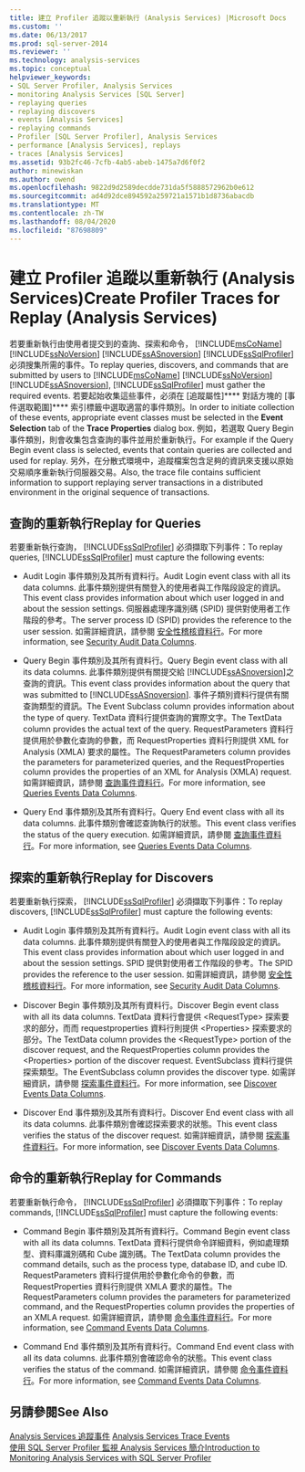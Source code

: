 ```yaml
---
title: 建立 Profiler 追蹤以重新執行 (Analysis Services) |Microsoft Docs
ms.custom: ''
ms.date: 06/13/2017
ms.prod: sql-server-2014
ms.reviewer: ''
ms.technology: analysis-services
ms.topic: conceptual
helpviewer_keywords:
- SQL Server Profiler, Analysis Services
- monitoring Analysis Services [SQL Server]
- replaying queries
- replaying discovers
- events [Analysis Services]
- replaying commands
- Profiler [SQL Server Profiler], Analysis Services
- performance [Analysis Services], replays
- traces [Analysis Services]
ms.assetid: 93b2fc46-7cfb-4ab5-abeb-1475a7d6f0f2
author: minewiskan
ms.author: owend
ms.openlocfilehash: 9822d9d2589decdde731da5f5888572962b0e612
ms.sourcegitcommit: ad4d92dce894592a259721a1571b1d8736abacdb
ms.translationtype: MT
ms.contentlocale: zh-TW
ms.lasthandoff: 08/04/2020
ms.locfileid: "87698809"
---
```

# <a name="create-profiler-traces-for-replay-analysis-services"></a><span data-ttu-id="b8227-102">建立 Profiler 追蹤以重新執行 (Analysis Services)</span><span class="sxs-lookup"><span data-stu-id="b8227-102">Create Profiler Traces for Replay (Analysis Services)</span></span>
  <span data-ttu-id="b8227-103">若要重新執行由使用者提交到的查詢、探索和命令， [!INCLUDE[msCoName](../../includes/msconame-md.md)] [!INCLUDE[ssNoVersion](../../includes/ssnoversion-md.md)] [!INCLUDE[ssASnoversion](../../includes/ssasnoversion-md.md)] [!INCLUDE[ssSqlProfiler](../../includes/sssqlprofiler-md.md)] 必須搜集所需的事件。</span><span class="sxs-lookup"><span data-stu-id="b8227-103">To replay queries, discovers, and commands that are submitted by users to [!INCLUDE[msCoName](../../includes/msconame-md.md)] [!INCLUDE[ssNoVersion](../../includes/ssnoversion-md.md)] [!INCLUDE[ssASnoversion](../../includes/ssasnoversion-md.md)], [!INCLUDE[ssSqlProfiler](../../includes/sssqlprofiler-md.md)] must gather the required events.</span></span> <span data-ttu-id="b8227-104">若要起始收集這些事件，必須在 [追蹤屬性]\*\*\*\* 對話方塊的 [事件選取範圍]\*\*\*\* 索引標籤中選取適當的事件類別。</span><span class="sxs-lookup"><span data-stu-id="b8227-104">In order to initiate collection of these events, appropriate event classes must be selected in the **Event Selection** tab of the **Trace Properties** dialog box.</span></span> <span data-ttu-id="b8227-105">例如，若選取 Query Begin 事件類別，則會收集包含查詢的事件並用於重新執行。</span><span class="sxs-lookup"><span data-stu-id="b8227-105">For example if the Query Begin event class is selected, events that contain queries are collected and used for replay.</span></span> <span data-ttu-id="b8227-106">另外，在分散式環境中，追蹤檔案包含足夠的資訊來支援以原始交易順序重新執行伺服器交易。</span><span class="sxs-lookup"><span data-stu-id="b8227-106">Also, the trace file contains sufficient information to support replaying server transactions in a distributed environment in the original sequence of transactions.</span></span>  
  
## <a name="replay-for-queries"></a><span data-ttu-id="b8227-107">查詢的重新執行</span><span class="sxs-lookup"><span data-stu-id="b8227-107">Replay for Queries</span></span>  
 <span data-ttu-id="b8227-108">若要重新執行查詢， [!INCLUDE[ssSqlProfiler](../../includes/sssqlprofiler-md.md)] 必須擷取下列事件：</span><span class="sxs-lookup"><span data-stu-id="b8227-108">To replay queries, [!INCLUDE[ssSqlProfiler](../../includes/sssqlprofiler-md.md)] must capture the following events:</span></span>  
  
-   <span data-ttu-id="b8227-109">Audit Login 事件類別及其所有資料行。</span><span class="sxs-lookup"><span data-stu-id="b8227-109">Audit Login event class with all its data columns.</span></span> <span data-ttu-id="b8227-110">此事件類別提供有關登入的使用者與工作階段設定的資訊。</span><span class="sxs-lookup"><span data-stu-id="b8227-110">This event class provides information about which user logged in and about the session settings.</span></span> <span data-ttu-id="b8227-111">伺服器處理序識別碼 (SPID) 提供對使用者工作階段的參考。</span><span class="sxs-lookup"><span data-stu-id="b8227-111">The server process ID (SPID) provides the reference to the user session.</span></span> <span data-ttu-id="b8227-112">如需詳細資訊，請參閱 [安全性稽核資料行](https://docs.microsoft.com/bi-reference/trace-events/security-audit-data-columns)。</span><span class="sxs-lookup"><span data-stu-id="b8227-112">For more information, see [Security Audit Data Columns](https://docs.microsoft.com/bi-reference/trace-events/security-audit-data-columns).</span></span>  
  
-   <span data-ttu-id="b8227-113">Query Begin 事件類別及其所有資料行。</span><span class="sxs-lookup"><span data-stu-id="b8227-113">Query Begin event class with all its data columns.</span></span> <span data-ttu-id="b8227-114">此事件類別提供有關提交給 [!INCLUDE[ssASnoversion](../../includes/ssasnoversion-md.md)]之查詢的資訊。</span><span class="sxs-lookup"><span data-stu-id="b8227-114">This event class provides information about the query that was submitted to [!INCLUDE[ssASnoversion](../../includes/ssasnoversion-md.md)].</span></span> <span data-ttu-id="b8227-115">事件子類別資料行提供有關查詢類型的資訊。</span><span class="sxs-lookup"><span data-stu-id="b8227-115">The Event Subclass column provides information about the type of query.</span></span> <span data-ttu-id="b8227-116">TextData 資料行提供查詢的實際文字。</span><span class="sxs-lookup"><span data-stu-id="b8227-116">The TextData column provides the actual text of the query.</span></span> <span data-ttu-id="b8227-117">RequestParameters 資料行提供用於參數化查詢的參數，而 RequestProperties 資料行則提供 XML for Analysis (XMLA) 要求的屬性。</span><span class="sxs-lookup"><span data-stu-id="b8227-117">The RequestParameters column provides the parameters for parameterized queries, and the RequestProperties column provides the properties of an XML for Analysis (XMLA) request.</span></span> <span data-ttu-id="b8227-118">如需詳細資訊，請參閱 [查詢事件資料行](https://docs.microsoft.com/bi-reference/trace-events/queries-events-data-columns)。</span><span class="sxs-lookup"><span data-stu-id="b8227-118">For more information, see [Queries Events Data Columns](https://docs.microsoft.com/bi-reference/trace-events/queries-events-data-columns).</span></span>  
  
-   <span data-ttu-id="b8227-119">Query End 事件類別及其所有資料行。</span><span class="sxs-lookup"><span data-stu-id="b8227-119">Query End event class with all its data columns.</span></span> <span data-ttu-id="b8227-120">此事件類別會確認查詢執行的狀態。</span><span class="sxs-lookup"><span data-stu-id="b8227-120">This event class verifies the status of the query execution.</span></span> <span data-ttu-id="b8227-121">如需詳細資訊，請參閱 [查詢事件資料行](https://docs.microsoft.com/bi-reference/trace-events/queries-events-data-columns)。</span><span class="sxs-lookup"><span data-stu-id="b8227-121">For more information, see [Queries Events Data Columns](https://docs.microsoft.com/bi-reference/trace-events/queries-events-data-columns).</span></span>  
  
## <a name="replay-for-discovers"></a><span data-ttu-id="b8227-122">探索的重新執行</span><span class="sxs-lookup"><span data-stu-id="b8227-122">Replay for Discovers</span></span>  
 <span data-ttu-id="b8227-123">若要重新執行探索， [!INCLUDE[ssSqlProfiler](../../includes/sssqlprofiler-md.md)] 必須擷取下列事件：</span><span class="sxs-lookup"><span data-stu-id="b8227-123">To replay discovers, [!INCLUDE[ssSqlProfiler](../../includes/sssqlprofiler-md.md)] must capture the following events:</span></span>  
  
-   <span data-ttu-id="b8227-124">Audit Login 事件類別及其所有資料行。</span><span class="sxs-lookup"><span data-stu-id="b8227-124">Audit Login event class with all its data columns.</span></span> <span data-ttu-id="b8227-125">此事件類別提供有關登入的使用者與工作階段設定的資訊。</span><span class="sxs-lookup"><span data-stu-id="b8227-125">This event class provides information about which user logged in and about the session settings.</span></span> <span data-ttu-id="b8227-126">SPID 提供對使用者工作階段的參考。</span><span class="sxs-lookup"><span data-stu-id="b8227-126">The SPID provides the reference to the user session.</span></span> <span data-ttu-id="b8227-127">如需詳細資訊，請參閱 [安全性稽核資料行](https://docs.microsoft.com/bi-reference/trace-events/security-audit-data-columns)。</span><span class="sxs-lookup"><span data-stu-id="b8227-127">For more information, see [Security Audit Data Columns](https://docs.microsoft.com/bi-reference/trace-events/security-audit-data-columns).</span></span>  
  
-   <span data-ttu-id="b8227-128">Discover Begin 事件類別及其所有資料行。</span><span class="sxs-lookup"><span data-stu-id="b8227-128">Discover Begin event class with all its data columns.</span></span> <span data-ttu-id="b8227-129">TextData 資料行會提供 \<RequestType> 探索要求的部分，而而 requestproperties 資料行則提供 \<Properties> 探索要求的部分。</span><span class="sxs-lookup"><span data-stu-id="b8227-129">The TextData column provides the \<RequestType> portion of the discover request, and the RequestProperties column provides the \<Properties> portion of the discover request.</span></span> <span data-ttu-id="b8227-130">EventSubclass 資料行提供探索類型。</span><span class="sxs-lookup"><span data-stu-id="b8227-130">The EventSubclass column provides the discover type.</span></span> <span data-ttu-id="b8227-131">如需詳細資訊，請參閱 [探索事件資料行](https://docs.microsoft.com/bi-reference/trace-events/discover-events-data-columns)。</span><span class="sxs-lookup"><span data-stu-id="b8227-131">For more information, see [Discover Events Data Columns](https://docs.microsoft.com/bi-reference/trace-events/discover-events-data-columns).</span></span>  
  
-   <span data-ttu-id="b8227-132">Discover End 事件類別及其所有資料行。</span><span class="sxs-lookup"><span data-stu-id="b8227-132">Discover End event class with all its data columns.</span></span> <span data-ttu-id="b8227-133">此事件類別會確認探索要求的狀態。</span><span class="sxs-lookup"><span data-stu-id="b8227-133">This event class verifies the status of the discover request.</span></span> <span data-ttu-id="b8227-134">如需詳細資訊，請參閱 [探索事件資料行](https://docs.microsoft.com/bi-reference/trace-events/discover-events-data-columns)。</span><span class="sxs-lookup"><span data-stu-id="b8227-134">For more information, see [Discover Events Data Columns](https://docs.microsoft.com/bi-reference/trace-events/discover-events-data-columns).</span></span>  
  
## <a name="replay-for-commands"></a><span data-ttu-id="b8227-135">命令的重新執行</span><span class="sxs-lookup"><span data-stu-id="b8227-135">Replay for Commands</span></span>  
 <span data-ttu-id="b8227-136">若要重新執行命令， [!INCLUDE[ssSqlProfiler](../../includes/sssqlprofiler-md.md)] 必須擷取下列事件：</span><span class="sxs-lookup"><span data-stu-id="b8227-136">To replay commands, [!INCLUDE[ssSqlProfiler](../../includes/sssqlprofiler-md.md)] must capture the following events:</span></span>  
  
-   <span data-ttu-id="b8227-137">Command Begin 事件類別及其所有資料行。</span><span class="sxs-lookup"><span data-stu-id="b8227-137">Command Begin event class with all its data columns.</span></span> <span data-ttu-id="b8227-138">TextData 資料行提供命令詳細資料，例如處理類型、資料庫識別碼和 Cube 識別碼。</span><span class="sxs-lookup"><span data-stu-id="b8227-138">The TextData column provides the command details, such as the process type, database ID, and cube ID.</span></span> <span data-ttu-id="b8227-139">RequestParameters 資料行提供用於參數化命令的參數，而 RequestProperties 資料行則提供 XMLA 要求的屬性。</span><span class="sxs-lookup"><span data-stu-id="b8227-139">The RequestParameters column provides the parameters for parameterized command, and the RequestProperties column provides the properties of an XMLA request.</span></span> <span data-ttu-id="b8227-140">如需詳細資訊，請參閱 [命令事件資料行](https://docs.microsoft.com/bi-reference/trace-events/command-events-data-columns)。</span><span class="sxs-lookup"><span data-stu-id="b8227-140">For more information, see [Command Events Data Columns](https://docs.microsoft.com/bi-reference/trace-events/command-events-data-columns).</span></span>  
  
-   <span data-ttu-id="b8227-141">Command End 事件類別及其所有資料行。</span><span class="sxs-lookup"><span data-stu-id="b8227-141">Command End event class with all its data columns.</span></span> <span data-ttu-id="b8227-142">此事件類別會確認命令的狀態。</span><span class="sxs-lookup"><span data-stu-id="b8227-142">This event class verifies the status of the command.</span></span> <span data-ttu-id="b8227-143">如需詳細資訊，請參閱 [命令事件資料行](https://docs.microsoft.com/bi-reference/trace-events/command-events-data-columns)。</span><span class="sxs-lookup"><span data-stu-id="b8227-143">For more information, see [Command Events Data Columns](https://docs.microsoft.com/bi-reference/trace-events/command-events-data-columns).</span></span>  
  
## <a name="see-also"></a><span data-ttu-id="b8227-144">另請參閱</span><span class="sxs-lookup"><span data-stu-id="b8227-144">See Also</span></span>  
 <span data-ttu-id="b8227-145">[Analysis Services 追蹤事件](https://docs.microsoft.com/bi-reference/trace-events/analysis-services-trace-events) </span><span class="sxs-lookup"><span data-stu-id="b8227-145">[Analysis Services Trace Events](https://docs.microsoft.com/bi-reference/trace-events/analysis-services-trace-events) </span></span>  
 [<span data-ttu-id="b8227-146">使用 SQL Server Profiler 監視 Analysis Services 簡介</span><span class="sxs-lookup"><span data-stu-id="b8227-146">Introduction to Monitoring Analysis Services with SQL Server Profiler</span></span>](introduction-to-monitoring-analysis-services-with-sql-server-profiler.md)  
  
  
